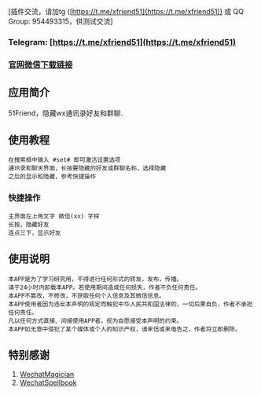 [插件交流，请加tg ([https://t.me/xfriend51](https://t.me/xfriend51)) 或 QQ Group: 954493315，供测试交流]  

### Telegram: [https://t.me/xfriend51](https://t.me/xfriend51)

### [官网微信下载链接](https://github.com/Xposed-Modules-Repo/com.asdf51.friend/blob/main/Official%20WeChat%20Download%20Link)

## 应用简介

51Friend，隐藏wx通讯录好友和群聊. 

## 使用教程 
    在搜索框中输入 #set# 即可激活设置选项
    通讯录和聊天界面，长按要隐藏的好友或群聊名称，选择隐藏
    之后的显示和隐藏，参考快捷操作

### 快捷操作
    主界面左上角文字 微信(xx) 字样 
    长按，隐藏好友
    连点三下，显示好友

## 使用说明
    本APP是为了学习研究用，不得进行任何形式的转发，发布，传播。
    请于24小时内卸载本APP。若使用期间造成任何损失，作者不负任何责任。
    本APP不篡改，不修改，不获取任何个人信息及其微信信息。
    本APP使用者因为违反本声明的规定而触犯中华人民共和国法律的，一切后果自负，作者不承担任何责任。
    凡以任何方式直接、间接使用APP者，视为自愿接受本声明的约束。
    本APP如无意中侵犯了某个媒体或个人的知识产权，请来信或来电告之，作者将立即删除。

## 特别感谢
1. [WechatMagician](https://github.com/Gh0u1L5/WechatMagician)
2. [WechatSpellbook](https://github.com/Gh0u1L5/WechatSpellbook) 

